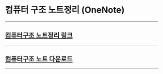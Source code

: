 # 컴퓨터 구조 노트정리 (OneNote)
---
## [컴퓨터구조 노트정리 링크](https://naver.com "링크연결") 
---
## [컴퓨터구조 노트 다운로드](https://soongsilac-my.sharepoint.com/personal/baejhmath_soongsil_ac_kr/Documents/숭실대학교%20-%20Soongsil%20University의%20내%20전자%20필기장/2022%20겨울%20(방학기간)/컴퓨터%20구조%20내용정리.one#section-id={3461CA4D-8B45-4EFC-85E8-D56F9EFB192F}&end "다운로드")
---
